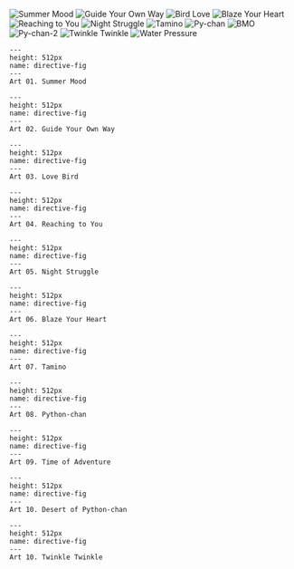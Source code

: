 ![Summer Mood](../../assets/anyalast.png)
![Guide Your Own Way](../../assets//dragon.png)
![Bird Love](../../assets//last.png)
![Blaze Your Heart](../../assets//rengokulastbutveryveryvery.png)
![Reaching to You](../../assets//renkliel.png)
![Night Struggle](../../assets//flowergirl2.png)
![Tamino](../../assets//habibi.png)
![Py-chan](../../assets//pychann.png)
![BMO](../../assets//bmo.png)
![Py-chan-2](../../assets//pythonchan2.png)
![Twinkle Twinkle](../../assets//dgkosenpai.png)
![Water Pressure](../../assets//balikkiz.png)

```{figure} ../../assets/anyalast.png
---
height: 512px
name: directive-fig
---
Art 01. Summer Mood
```

```{figure} ../../assets/dragon.png
---
height: 512px
name: directive-fig
---
Art 02. Guide Your Own Way
```

```{figure} ../../assets/last.png
---
height: 512px
name: directive-fig
---
Art 03. Love Bird
```

```{figure} ../../assets/renkliel.png
---
height: 512px
name: directive-fig
---
Art 04. Reaching to You
```

```{figure} ../../assets/flowergirl2.png
---
height: 512px
name: directive-fig
---
Art 05. Night Struggle
```

```{figure} ../../assets/rengokulastbutveryveryvery.png
---
height: 512px
name: directive-fig
---
Art 06. Blaze Your Heart
```

```{figure} ../../assets/habibi.png
---
height: 512px
name: directive-fig
---
Art 07. Tamino
```

```{figure} ../../assets/pychann.png
---
height: 512px
name: directive-fig
---
Art 08. Python-chan
```

```{figure} ../../assets/bmo.png
---
height: 512px
name: directive-fig
---
Art 09. Time of Adventure
```

```{figure} ../../assets/pythonchan2.png
---
height: 512px
name: directive-fig
---
Art 10. Desert of Python-chan
```

```{figure} ../../assets/dgkosenpai.png
---
height: 512px
name: directive-fig
---
Art 10. Twinkle Twinkle
```